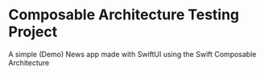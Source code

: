 # Composable Architecture Testing Project

A simple (Demo) News app made with SwiftUI using the Swift Composable Architecture
